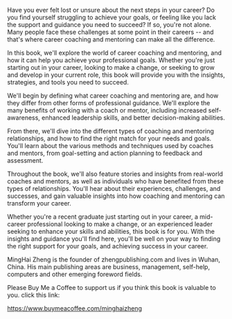 
Have you ever felt lost or unsure about the next steps in your career? Do you find yourself struggling to achieve your goals, or feeling like you lack the support and guidance you need to succeed? If so, you're not alone. Many people face these challenges at some point in their careers -- and that's where career coaching and mentoring can make all the difference.

In this book, we'll explore the world of career coaching and mentoring, and how it can help you achieve your professional goals. Whether you're just starting out in your career, looking to make a change, or seeking to grow and develop in your current role, this book will provide you with the insights, strategies, and tools you need to succeed.

We'll begin by defining what career coaching and mentoring are, and how they differ from other forms of professional guidance. We'll explore the many benefits of working with a coach or mentor, including increased self-awareness, enhanced leadership skills, and better decision-making abilities.

From there, we'll dive into the different types of coaching and mentoring relationships, and how to find the right match for your needs and goals. You'll learn about the various methods and techniques used by coaches and mentors, from goal-setting and action planning to feedback and assessment.

Throughout the book, we'll also feature stories and insights from real-world coaches and mentors, as well as individuals who have benefited from these types of relationships. You'll hear about their experiences, challenges, and successes, and gain valuable insights into how coaching and mentoring can transform your career.

Whether you're a recent graduate just starting out in your career, a mid-career professional looking to make a change, or an experienced leader seeking to enhance your skills and abilities, this book is for you. With the insights and guidance you'll find here, you'll be well on your way to finding the right support for your goals, and achieving success in your career.

MingHai Zheng is the founder of zhengpublishing.com and lives in Wuhan, China. His main publishing areas are business, management, self-help, computers and other emerging foreword fields.

Please Buy Me a Coffee to support us if you think this book is valuable to you. click this link:

https://www.buymeacoffee.com/minghaizheng
